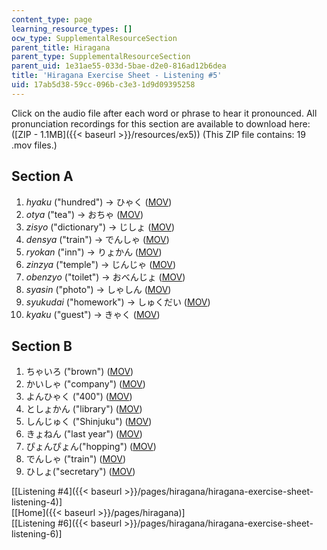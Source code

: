 ```yaml
---
content_type: page
learning_resource_types: []
ocw_type: SupplementalResourceSection
parent_title: Hiragana
parent_type: SupplementalResourceSection
parent_uid: 1e31ae55-033d-5bae-d2e0-816ad12b6dea
title: 'Hiragana Exercise Sheet - Listening #5'
uid: 17ab5d38-59cc-096b-c3e3-1d9d09395258
---
```


Click on the audio file after each word or phrase to hear it pronounced. All pronunciation recordings for this section are available to download here: ([ZIP - 1.1MB]({{< baseurl >}}/resources/ex5)) (This ZIP file contains: 19 .mov files.)

Section A
---------

1.  _hyaku_ ("hundred") → ひゃく ([MOV](http://www.archive.org/download/MITRES21F.01S10_HIRAGANA_EXERCISES/5a1.mov))
2.  _otya_ ("tea") → おちゃ ([MOV](http://www.archive.org/download/MITRES21F.01S10_HIRAGANA_EXERCISES/5a2.mov))
3.  _zisyo_ ("dictionary") → じしょ ([MOV](http://www.archive.org/download/MITRES21F.01S10_HIRAGANA_EXERCISES/5a3.mov))
4.  _densya_ ("train") → でんしゃ ([MOV](http://www.archive.org/download/MITRES21F.01S10_HIRAGANA_EXERCISES/5a4.mov))
5.  _ryokan_ ("inn") → りょかん ([MOV](http://www.archive.org/download/MITRES21F.01S10_HIRAGANA_EXERCISES/5a5.mov))
6.  _zinzya_ ("temple") → じんじゃ ([MOV](http://www.archive.org/download/MITRES21F.01S10_HIRAGANA_EXERCISES/5a6.mov))
7.  _obenzyo_ ("toilet") → おべんじょ ([MOV](http://www.archive.org/download/MITRES21F.01S10_HIRAGANA_EXERCISES/5a7.mov))
8.  _syasin_ ("photo") → しゃしん ([MOV](http://www.archive.org/download/MITRES21F.01S10_HIRAGANA_EXERCISES/5a8.mov))
9.  _syukudai_ ("homework") → しゅくだい ([MOV](http://www.archive.org/download/MITRES21F.01S10_HIRAGANA_EXERCISES/5a9.mov))
10.  _kyaku_ ("guest") → きゃく ([MOV](http://www.archive.org/download/MITRES21F.01S10_HIRAGANA_EXERCISES/5a10.mov))

Section B
---------

1.  ちゃいろ ("brown") ([MOV](http://www.archive.org/download/MITRES21F.01S10_HIRAGANA_EXERCISES/5b1.mov))
2.  かいしゃ ("company") ([MOV](http://www.archive.org/download/MITRES21F.01S10_HIRAGANA_EXERCISES/5b2.mov))
3.  よんひゃく ("400") ([MOV](http://www.archive.org/download/MITRES21F.01S10_KATAKANA_EXERCISES/5b3.mov))
4.  としょかん ("library") ([MOV](http://www.archive.org/download/MITRES21F.01S10_KATAKANA_EXERCISES/5b4.mov))
5.  しんじゅく ("Shinjuku") ([MOV](http://www.archive.org/download/MITRES21F.01S10_HIRAGANA_EXERCISES/5b5.mov))
6.  きょねん ("last year") ([MOV](http://www.archive.org/download/MITRES21F.01S10_HIRAGANA_EXERCISES/5b6.mov))
7.  ぴょんぴょん("hopping") ([MOV](http://www.archive.org/download/MITRES21F.01S10_HIRAGANA_EXERCISES/5b7.mov))
8.  でんしゃ ("train") ([MOV](http://www.archive.org/download/MITRES21F.01S10_HIRAGANA_EXERCISES/5b8.mov))
9.  ひしょ("secretary") ([MOV](http://www.archive.org/download/MITRES21F.01S10_HIRAGANA_EXERCISES/5b9.mov))

  
\[[Listening #4]({{< baseurl >}}/pages/hiragana/hiragana-exercise-sheet-listening-4)\]  
\[[Home]({{< baseurl >}}/pages/hiragana)\]  
\[[Listening #6]({{< baseurl >}}/pages/hiragana/hiragana-exercise-sheet-listening-6)\]